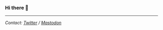 ### Hi there 👋

<!--
**sakuro/sakuro** is a ✨ _special_ ✨ repository because its `README.md` (this file) appears on your GitHub profile.

Here are some ideas to get you started:

- 🔭 I’m currently working on ...
- 🌱 I’m currently learning ...
- 👯 I’m looking to collaborate on ...
- 🤔 I’m looking for help with ...
- 💬 Ask me about ...
- 📫 How to reach me: ...
- 😄 Pronouns: ...
- ⚡ Fun fact: ...
-->

<hr />
<address>
Contact: 
<a rel="me" href="https://twitter.com/sakuro">Twitter</a> / <a rel="me" href="https://imastodon.net/@sakuro">Mastodon</a>
</address>
